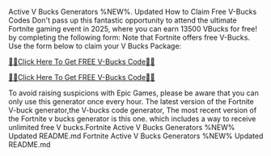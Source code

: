 Active V Bucks Generators %NEW%. Updated
How to Claim Free V-Bucks Codes Don't pass up this fantastic opportunity to attend the ultimate Fortnite gaming event in 2025, where you can earn 13500 VBucks for free! by completing the following form: Note that Fortnite offers free V-Bucks. Use the form below to claim your V Bucks Package:

[🎁🎁Click Here To Get FREE V-Bucks Code🎁🎁](https://my.wexsi.shop/xyz/)

[🎁🎁Click Here To Get FREE V-Bucks Code🎁🎁](https://my.wexsi.shop/xyz/)

To avoid raising suspicions with Epic Games, please be aware that you can only use this generator once every hour. The latest version of the Fortnite V-buck generator,the V-bucks code generator, The most recent version of the Fortnite v bucks generator is this one. which includes a way to receive unlimited free V bucks.Fortnite Active V Bucks Generators %NEW% Updated README.md Fortnite Active V Bucks Generators %NEW% Updated README.md
